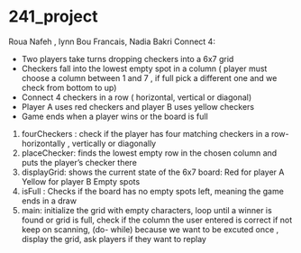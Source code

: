 # 241_project
Roua Nafeh , lynn Bou Francais, Nadia Bakri
Connect 4:
- Two players take turns dropping checkers into a 6x7 grid
- Checkers fall into the lowest empty spot in a column ( player must choose a column
between 1 and 7 , if full pick a different one and we check from bottom to up)
- Connect 4 checkers in a row ( horizontal, vertical or diagonal)
- Player A uses red checkers and player B uses yellow checkers
- Game ends when a player wins or the board is full

1) fourCheckers : check if the player has four matching checkers in a row-
horizontally , vertically or diagonally
2) placeChecker: finds the lowest empty row in the chosen column and puts the
player’s checker there
3) displayGrid: shows the current state of the 6x7 board:
Red for player A
Yellow for player B
Empty spots
4) isFull : Checks if the board has no empty spots left, meaning the game ends in a
draw
5) main: initialize the grid with empty characters, loop until a winner is found or grid is
full, check if the column the user entered is correct if not keep on scanning, (do-
while) because we want to be excuted once , display the grid, ask players if they
want to replay
